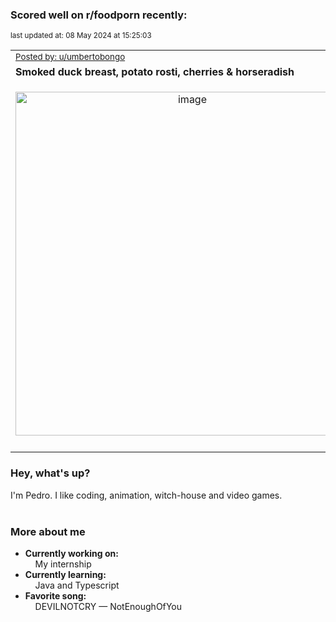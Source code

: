 ### Scored well on r/foodporn recently:

<p align="left"><sub>last updated at: 08 May 2024 at 15:25:03</sub></p>

|   |
| --- |
| <sub>[Posted by: u/umbertobongo][source]</sub> |
| **Smoked duck breast, potato rosti, cherries &amp; horseradish** | 
|<p align="center"> <img alt="image" src="https://i.redd.it/r9ut1wikq1yc1.jpeg" width="550" /> </p>|
|   |

### Hey, what's up?

I'm Pedro. I like coding, animation, witch-house and video games.<br><br>

### More about me
- **Currently working on:**  
&nbsp;&nbsp;&nbsp;&nbsp;My internship
- **Currently learning:**  
&nbsp;&nbsp;&nbsp;&nbsp;Java and Typescript
- **Favorite song:**  
&nbsp;&nbsp;&nbsp;&nbsp;DEVILNOTCRY — NotEnoughOfYou<br><br>

  



  
  
  
[linkedin]: https://linkedin.com/in/pedro-h-r-gomes-8a487b14a/
[gmail]: mailto:pilique11@gmail.com
[source]: https://reddit.com/r/FoodPorn/comments/1cil644/smoked_duck_breast_potato_rosti_cherries/
[redditAPI]: https://www.reddit.com/dev/api/